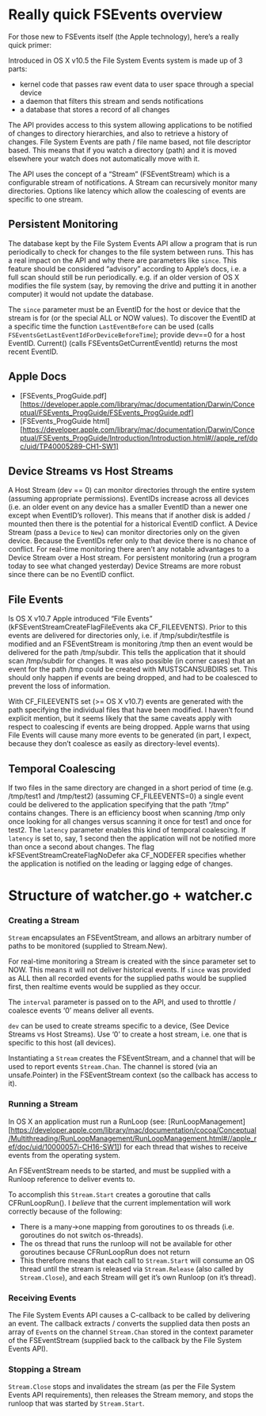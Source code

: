 # Really quick FSEvents overview

For those new to FSEvents itself (the Apple technology), here’s a really quick primer:

Introduced in OS X v10.5 the File System Events system is made up of 3 parts:
* kernel code that passes raw event data to user space through a special device
* a daemon that filters this stream and sends notifications
* a database that stores a record of all changes

The API provides access to this system allowing applications to be notified of changes to directory hierarchies, and also to retrieve a history of changes. File System Events are path / file name based, not file descriptor based. This means that if you watch a directory (path) and it is moved elsewhere your watch does not automatically move with it.

The API uses the concept of a “Stream” (FSEventStream) which is a configurable stream of notifications. A Stream can recursively monitor many directories. Options like latency which allow the coalescing of events are specific to one stream.

## Persistent Monitoring
The database kept by the File System Events API allow a program that is run periodically to check for changes to the file system between runs. This has a real impact on the API and why there are parameters like `since`. This feature should be considered “advisory” according to Apple’s docs, i.e. a full scan should still be run periodically. e.g. if an older version of OS X modifies the file system (say, by removing the drive and putting it in another computer) it would not update the database.

The `since` parameter must be an EventID for the host or device that the stream is for (or the special ALL or NOW values).
To discover the EventID at a specific time the function `LastEventBefore` can be used (calls `FSEventsGetLastEventIdForDeviceBeforeTime`); provide dev==0 for a host EventID. Current() (calls FSEventsGetCurrentEventId) returns the most recent EventID.

## Apple Docs
* [FSEvents_ProgGuide.pdf][https://developer.apple.com/library/mac/documentation/Darwin/Conceptual/FSEvents_ProgGuide/FSEvents_ProgGuide.pdf]
* [FSEvents_ProgGuide html][https://developer.apple.com/library/mac/documentation/Darwin/Conceptual/FSEvents_ProgGuide/Introduction/Introduction.html#//apple_ref/doc/uid/TP40005289-CH1-SW1]

## Device Streams vs Host Streams
A Host Stream (dev == 0) can monitor directories through the entire system (assuming appropriate permissions). EventIDs increase across all devices (i.e. an older event on any device has a smaller EventID than a newer one except when EventID’s rollover). This means that if another disk is added / mounted then there is the potential for a historical EventID conflict.
A Device Stream (pass a `Device` to `New`) can monitor directories only on the given device. Because the EventIDs refer only to that device there is no chance of conflict.
For real-time monitoring there aren’t any notable advantages to a Device Stream over a Host stream. For persistent monitoring (run a program today to see what changed yesterday) Device Streams are more robust since there can be no EventID conflict.

## File Events
Is OS X v10.7 Apple introduced “File Events” (kFSEventStreamCreateFlagFileEvents aka CF_FILEEVENTS). Prior to this events are delivered for directories only, i.e. if /tmp/subdir/testfile is modified and an FSEventStream is monitoring /tmp then an event would be delivered for the path /tmp/subdir. This tells the application that it should scan /tmp/subdir for changes. It was also possible (in corner cases) that an event for the path /tmp could be created with MUSTSCANSUBDIRS set. This should only happen if events are being dropped, and had to be coalesced to prevent the loss of information.

With CF_FILEEVENTS set (>= OS X v10.7) events are generated with the path specifying the individual files that have been modified. I haven’t found explicit mention, but it seems likely that the same caveats apply with respect to coalescing if events are being dropped.
Apple warns that using File Events will cause many more events to be generated (in part, I expect, because they don’t coalesce as easily as directory-level events).

## Temporal Coalescing
If two files in the same directory are changed in a short period of time (e.g. /tmp/test1 and /tmp/test2) (assuming CF_FILEEVENTS=0) a single event could be delivered to the application specifying that the path “/tmp” contains changes. There is an efficiency boost when scanning /tmp only once looking for all changes versus scanning it once for test1 and once for test2. The `latency` parameter enables this kind of temporal coalescing. If `latency` is set to, say, 1 second then the application will not be notified more than once a second about changes. The flag kFSEventStreamCreateFlagNoDefer aka CF_NODEFER specifies whether the application is notified on the leading or lagging edge of changes.


# Structure of watcher.go + watcher.c

### Creating a Stream
`Stream` encapsulates an FSEventStream, and allows an arbitrary number of paths to be monitored (supplied to Stream.New).

For real-time monitoring a Stream is created with the since parameter set to NOW. This means it will not deliver historical events. If `since` was provided as ALL then all recorded events for the supplied paths would be supplied first, then realtime events would be supplied as they occur.

The `interval` parameter is passed on to the API, and used to throttle / coalesce events ‘0’ means deliver all events.

`dev` can be used to create streams specific to a device, (See Device Streams vs Host Streams). Use ‘0’ to create a host stream, i.e. one that is specific to this host (all devices).

Instantiating a `Stream` creates the FSEventStream, and a channel that will be used to report events `Stream.Chan`. The channel is stored (via an unsafe.Pointer) in the FSEventStream context (so the callback has access to it).

### Running a Stream
In OS X an application must run a RunLoop (see: [RunLoopManagement][https://developer.apple.com/library/mac/documentation/cocoa/Conceptual/Multithreading/RunLoopManagement/RunLoopManagement.html#//apple_ref/doc/uid/10000057i-CH16-SW1]) for each thread that wishes to receive events from the operating system.

An FSEventStream needs to be started, and must be supplied with a Runloop reference to deliver events to.

To accomplish this `Stream.Start` creates a goroutine that calls CFRunLoopRun(). I _believe_ that the current implementation will work correctly because of the following:
* There is a many->one mapping from goroutines to os threads (i.e. goroutines do not switch os-threads).
* The os thread that runs the runloop will not be available for other goroutines because CFRunLoopRun does not return
* This therefore means that each call to `Stream.Start` will consume an OS thread until the stream is released via `Stream.Release` (also called by `Stream.Close`), and each Stream will get it’s own Runloop (on it’s thread).

### Receiving Events
The File System Events API causes a C-callback to be called by delivering an event. The callback extracts / converts the supplied data then posts an array of `Event`s on the channel `Stream.Chan` stored in the context parameter of the FSEventStream (supplied back to the callback by the File System Events API).

### Stopping a Stream
`Stream.Close` stops and invalidates the stream (as per the File System Events API requirements), then releases the Stream memory, and stops the runloop that was started by `Stream.Start`.
